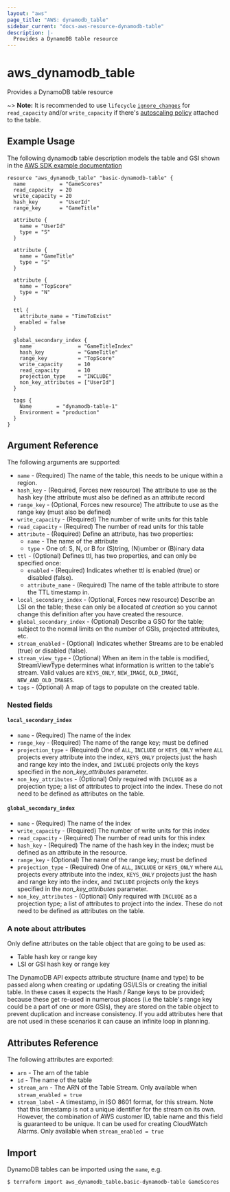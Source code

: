 ```yaml
---
layout: "aws"
page_title: "AWS: dynamodb_table"
sidebar_current: "docs-aws-resource-dynamodb-table"
description: |-
  Provides a DynamoDB table resource
---
```


# aws_dynamodb_table

Provides a DynamoDB table resource

~> **Note:** It is recommended to use `lifecycle` [`ignore_changes`](/docs/configuration/resources.html#ignore_changes) for `read_capacity` and/or `write_capacity` if there's [autoscaling policy](/docs/providers/aws/r/appautoscaling_policy.html) attached to the table.

## Example Usage

The following dynamodb table description models the table and GSI shown
in the [AWS SDK example documentation](https://docs.aws.amazon.com/amazondynamodb/latest/developerguide/GSI.html)

```hcl
resource "aws_dynamodb_table" "basic-dynamodb-table" {
  name           = "GameScores"
  read_capacity  = 20
  write_capacity = 20
  hash_key       = "UserId"
  range_key      = "GameTitle"

  attribute {
    name = "UserId"
    type = "S"
  }

  attribute {
    name = "GameTitle"
    type = "S"
  }

  attribute {
    name = "TopScore"
    type = "N"
  }

  ttl {
    attribute_name = "TimeToExist"
    enabled = false
  }

  global_secondary_index {
    name               = "GameTitleIndex"
    hash_key           = "GameTitle"
    range_key          = "TopScore"
    write_capacity     = 10
    read_capacity      = 10
    projection_type    = "INCLUDE"
    non_key_attributes = ["UserId"]
  }

  tags {
    Name        = "dynamodb-table-1"
    Environment = "production"
  }
}
```

## Argument Reference

The following arguments are supported:

* `name` - (Required) The name of the table, this needs to be unique
  within a region.
* `hash_key` - (Required, Forces new resource) The attribute to use as the hash key (the
  attribute must also be defined as an attribute record
* `range_key` - (Optional, Forces new resource) The attribute to use as the range key (must
  also be defined)
* `write_capacity` - (Required) The number of write units for this table
* `read_capacity` - (Required) The number of read units for this table
* `attribute` - (Required) Define an attribute, has two properties:
  * `name` - The name of the attribute
  * `type` - One of: S, N, or B for (S)tring, (N)umber or (B)inary data
* `ttl` - (Optional) Defines ttl, has two properties, and can only be specified once:
  * `enabled` - (Required) Indicates whether ttl is enabled (true) or disabled (false).
  * `attribute_name` - (Required) The name of the table attribute to store the TTL timestamp in.
* `local_secondary_index` - (Optional, Forces new resource) Describe an LSI on the table;
  these can only be allocated *at creation* so you cannot change this
definition after you have created the resource.
* `global_secondary_index` - (Optional) Describe a GSO for the table;
  subject to the normal limits on the number of GSIs, projected
attributes, etc.
* `stream_enabled` - (Optional) Indicates whether Streams are to be enabled (true) or disabled (false).
* `stream_view_type` - (Optional) When an item in the table is modified, StreamViewType determines what information is written to the table's stream. Valid values are `KEYS_ONLY`, `NEW_IMAGE`, `OLD_IMAGE`, `NEW_AND_OLD_IMAGES`.
* `tags` - (Optional) A map of tags to populate on the created table.

### Nested fields

#### `local_secondary_index`

* `name` - (Required) The name of the index
* `range_key` - (Required) The name of the range key; must be defined
* `projection_type` - (Required) One of `ALL`, `INCLUDE` or `KEYS_ONLY`
   where `ALL` projects every attribute into the index, `KEYS_ONLY`
    projects just the hash and range key into the index, and `INCLUDE`
    projects only the keys specified in the _non_key_attributes_
    parameter.
* `non_key_attributes` - (Optional) Only required with `INCLUDE` as a
  projection type; a list of attributes to project into the index. These
  do not need to be defined as attributes on the table.

#### `global_secondary_index`

* `name` - (Required) The name of the index
* `write_capacity` - (Required) The number of write units for this index
* `read_capacity` - (Required) The number of read units for this index
* `hash_key` - (Required) The name of the hash key in the index; must be
  defined as an attribute in the resource.
* `range_key` - (Optional) The name of the range key; must be defined
* `projection_type` - (Required) One of `ALL`, `INCLUDE` or `KEYS_ONLY`
   where `ALL` projects every attribute into the index, `KEYS_ONLY`
    projects just the hash and range key into the index, and `INCLUDE`
    projects only the keys specified in the _non_key_attributes_
    parameter.
* `non_key_attributes` - (Optional) Only required with `INCLUDE` as a
  projection type; a list of attributes to project into the index. These
  do not need to be defined as attributes on the table.

### A note about attributes

Only define attributes on the table object that are going to be used as:

* Table hash key or range key
* LSI or GSI hash key or range key

The DynamoDB API expects attribute structure (name and type) to be
passed along when creating or updating GSI/LSIs or creating the initial
table. In these cases it expects the Hash / Range keys to be provided;
because these get re-used in numerous places (i.e the table's range key
could be a part of one or more GSIs), they are stored on the table
object to prevent duplication and increase consistency. If you add
attributes here that are not used in these scenarios it can cause an
infinite loop in planning.


## Attributes Reference

The following attributes are exported:

* `arn` - The arn of the table
* `id` - The name of the table
* `stream_arn` - The ARN of the Table Stream. Only available when `stream_enabled = true`
* `stream_label` - A timestamp, in ISO 8601 format, for this stream. Note that this timestamp is not
  a unique identifier for the stream on its own. However, the combination of AWS customer ID,
  table name and this field is guaranteed to be unique.
  It can be used for creating CloudWatch Alarms. Only available when `stream_enabled = true`

## Import

DynamoDB tables can be imported using the `name`, e.g.

```
$ terraform import aws_dynamodb_table.basic-dynamodb-table GameScores
```
